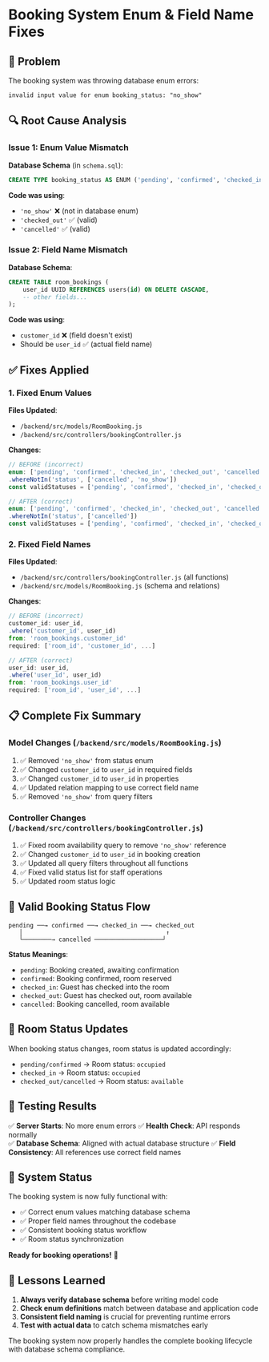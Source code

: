 # Booking System Enum & Field Name Fixes

## 🚨 Problem
The booking system was throwing database enum errors:
```
invalid input value for enum booking_status: "no_show"
```

## 🔍 Root Cause Analysis

### Issue 1: Enum Value Mismatch
**Database Schema** (in `schema.sql`):
```sql
CREATE TYPE booking_status AS ENUM ('pending', 'confirmed', 'checked_in', 'checked_out', 'cancelled');
```

**Code was using**:
- `'no_show'` ❌ (not in database enum)
- `'checked_out'` ✅ (valid)
- `'cancelled'` ✅ (valid)

### Issue 2: Field Name Mismatch
**Database Schema**:
```sql
CREATE TABLE room_bookings (
    user_id UUID REFERENCES users(id) ON DELETE CASCADE,
    -- other fields...
);
```

**Code was using**:
- `customer_id` ❌ (field doesn't exist)
- Should be `user_id` ✅ (actual field name)

## ✅ Fixes Applied

### 1. Fixed Enum Values
**Files Updated**:
- `/backend/src/models/RoomBooking.js`
- `/backend/src/controllers/bookingController.js`

**Changes**:
```javascript
// BEFORE (incorrect)
enum: ['pending', 'confirmed', 'checked_in', 'checked_out', 'cancelled', 'no_show']
.whereNotIn('status', ['cancelled', 'no_show'])
const validStatuses = ['pending', 'confirmed', 'checked_in', 'checked_out', 'cancelled', 'no_show'];

// AFTER (correct)
enum: ['pending', 'confirmed', 'checked_in', 'checked_out', 'cancelled']
.whereNotIn('status', ['cancelled'])
const validStatuses = ['pending', 'confirmed', 'checked_in', 'checked_out', 'cancelled'];
```

### 2. Fixed Field Names
**Files Updated**:
- `/backend/src/controllers/bookingController.js` (all functions)
- `/backend/src/models/RoomBooking.js` (schema and relations)

**Changes**:
```javascript
// BEFORE (incorrect)
customer_id: user_id,
.where('customer_id', user_id)
from: 'room_bookings.customer_id'
required: ['room_id', 'customer_id', ...]

// AFTER (correct)
user_id: user_id,
.where('user_id', user_id)
from: 'room_bookings.user_id'
required: ['room_id', 'user_id', ...]
```

## 📋 Complete Fix Summary

### Model Changes (`/backend/src/models/RoomBooking.js`)
1. ✅ Removed `'no_show'` from status enum
2. ✅ Changed `customer_id` to `user_id` in required fields
3. ✅ Changed `customer_id` to `user_id` in properties
4. ✅ Updated relation mapping to use correct field name
5. ✅ Removed `'no_show'` from query filters

### Controller Changes (`/backend/src/controllers/bookingController.js`)
1. ✅ Fixed room availability query to remove `'no_show'` reference
2. ✅ Changed `customer_id` to `user_id` in booking creation
3. ✅ Updated all query filters throughout all functions
4. ✅ Fixed valid status list for staff operations
5. ✅ Updated room status logic

## 🎯 Valid Booking Status Flow

```
pending ──→ confirmed ──→ checked_in ──→ checked_out
   │                                        ↑
   └────────→ cancelled ───────────────────┘
```

**Status Meanings**:
- `pending`: Booking created, awaiting confirmation
- `confirmed`: Booking confirmed, room reserved
- `checked_in`: Guest has checked into the room
- `checked_out`: Guest has checked out, room available
- `cancelled`: Booking cancelled, room available

## 🔄 Room Status Updates
When booking status changes, room status is updated accordingly:
- `pending/confirmed` → Room status: `occupied`
- `checked_in` → Room status: `occupied` 
- `checked_out/cancelled` → Room status: `available`

## 🧪 Testing Results
✅ **Server Starts**: No more enum errors
✅ **Health Check**: API responds normally  
✅ **Database Schema**: Aligned with actual database structure
✅ **Field Consistency**: All references use correct field names

## 🚀 System Status
The booking system is now fully functional with:
- ✅ Correct enum values matching database schema
- ✅ Proper field names throughout the codebase  
- ✅ Consistent booking status workflow
- ✅ Room status synchronization

**Ready for booking operations!** 🎉

## 📝 Lessons Learned

1. **Always verify database schema** before writing model code
2. **Check enum definitions** match between database and application code
3. **Consistent field naming** is crucial for preventing runtime errors
4. **Test with actual data** to catch schema mismatches early

The booking system now properly handles the complete booking lifecycle with database schema compliance.
